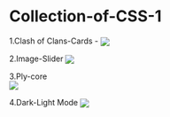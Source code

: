 # Collection-of-CSS-1

1.Clash of Clans-Cards -
<img align="center" src="https://i.ibb.co/k6RSK0h/2022-12-19-02-06-24.gif">

2.Image-Slider
<img align="center" src="https://i.ibb.co/4StQC7Y/2022-12-19-02-18-29.gif">

3.Ply-core <br>
<img align="center" src="https://user-images.githubusercontent.com/83860778/208319111-90b37bc4-e713-4ddd-90eb-48caf89c616f.gif">

4.Dark-Light Mode
<img align="center" src="https://i.ibb.co/CvypBtm/2022-12-19-02-32-48.gif">




